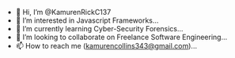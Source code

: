 - 👋 Hi, I’m @KamurenRickC137
- 👀 I’m interested in Javascript Frameworks...
- 🌱 I’m currently learning Cyber-Security Forensics...
- 💞️ I’m looking to collaborate on  Freelance Software Engineering...
- 📫 How to reach me (kamurencollins343@gmail.com)...

<!---
KamurenRickC137/KamurenRickC137 is a ✨ special ✨ repository because its `README.md` (this file) appears on your GitHub profile.
You can click the Preview link to take a look at your changes.
--->

